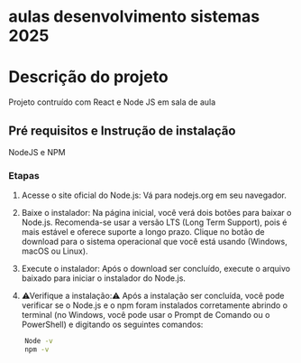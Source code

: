 # aulas desenvolvimento sistemas 2025

# Descrição do projeto

Projeto contruído com React e Node JS em sala de aula 

## Pré requisitos e Instrução de instalação

NodeJS e NPM

### Etapas

1. Acesse o site oficial do Node.js: Vá para nodejs.org em seu navegador.

2. Baixe o instalador: Na página inicial, você verá dois botões para baixar o Node.js. Recomenda-se usar a versão LTS (Long Term Support), pois é mais estável e oferece suporte a longo prazo. Clique no botão de download para o sistema operacional que você está usando (Windows, macOS ou Linux).

3. Execute o instalador: Após o download ser concluído, execute o arquivo baixado para iniciar o instalador do Node.js.

4. ⚠Verifique a instalação:⚠ Após a instalação ser concluída, você pode verificar se o Node.js e o npm foram instalados corretamente abrindo o terminal (no Windows, você pode usar o Prompt de Comando ou o PowerShell) e digitando os seguintes comandos:

``` bash
    Node -v
    npm -v
```

